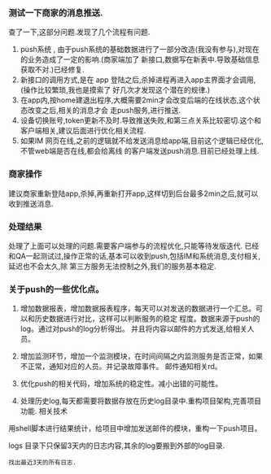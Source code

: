 ### 测试一下商家的消息推送.

查了一下,这部分问题.发现了几个流程有问题.
1. push系统 , 由于push系统的基础数据进行了一部分改造(我没有参与),对现在的业务造成了一定的影响.(商家端加了
新接口,数据写在新表中.导致基础信息获取不对.)已经修复.
2. 新接口的调用方式,是在 app 登陆之后,杀掉进程再进入app主界面才会调用,(操作比较繁琐,我也是摸索了
好几次才发现这个潜在的规律.)
3. 在app内,按home建退出程序,大概需要2min才会改变后端的在线状态,这个状态改变之后,相关的消息才会
走push服务,进行推送.
4. 设备切换账号,token更新不及时.导致推送失败,和第三点关系比较密切.这个和客户端相关,建议后面进行优化相关流程.
5. 如果IM 网页在线,之前的逻辑就不给发送消息给app端,目前这个逻辑已经优化,不管web端是否在线,都会给离线
的客户端发送push消息.目前已经处理上线.

### 商家操作
建议商家重新登陆app,杀掉,再重新打开app,这样切到后台最多2min之后,就可以收到推送消息.

### 处理结果
处理了上面可以处理的问题.需要客户端参与的流程优化,只能等待发版迭代.
已经和QA一起测试过,操作正常的话,基本可以收到push,包括IM和系统消息,支付相关,延迟也不会太久,除
第三方服务无法控制之外,我们的服务基本稳定.


### 关于push的一些优化点。
1. 增加数据报表，增加数据报表程序，每天可以对发送的数据进行一个汇总。可以和历史数据进行对比，这样可以判断服务的稳定
程度。数据来源于push的log。通过对push的log分析得出。 并且将内容以邮件的方式发送,给相关人员。
2. 增加监测环节，增加一个监测模块，在时间间隔之内监测服务是否正常，如果不正常，通知对应的人员。并记录故障事件。
邮件通知相关rd。
3. 优化push的相关代码，增加系统的稳定性。减小出错的可能性。

4. 处理历史log,每天都需要将数据存放在历史log目录中.重构项目架构,完善项目功能.
相关技术

用shell脚本进行结果统计，给项目中增加发送邮件的模块，重构一下push项目。

logs 目录下只保留3天内的日志内容,其余的log要搬到外部的log目录.
```
找出最近3天的所有日志.

```


